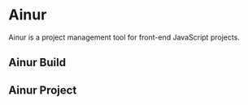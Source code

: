 # Ainur
Ainur is a project management tool for front-end JavaScript projects.

## Ainur Build

## Ainur Project
